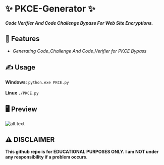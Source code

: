 # ✨ PKCE-Generator ✨
**_Code Verifier And Code Challenge Bypass For Web Site Encryptions._**

##  👾 Features 
- _Generating Code_Challenge And Code_Verifier for PKCE Bypass_

## ✍️ Usage 
**Windows:**
`python.exe PKCE.py`<br><br>
**Linux**
`./PKCE.py`

## 🖥️ Preview
![alt text]()

## ⚠️ DISCLAIMER 
**This github repo is for EDUCATIONAL PURPOSES ONLY. I am NOT under any responsibility if a problem occurs.**
